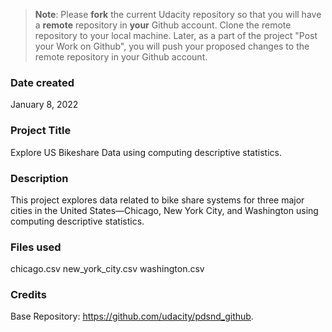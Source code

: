 >**Note**: Please **fork** the current Udacity repository so that you will have a **remote** repository in **your** Github account. Clone the remote repository to your local machine. Later, as a part of the project "Post your Work on Github", you will push your proposed changes to the remote repository in your Github account.

### Date created
January 8, 2022

### Project Title
Explore US Bikeshare Data using computing descriptive statistics.

### Description
This project explores data related to bike share systems for three major cities in the United States—Chicago, New York City, and Washington using computing descriptive statistics.

### Files used
chicago.csv
new_york_city.csv
washington.csv

### Credits
Base Repository: https://github.com/udacity/pdsnd_github.
